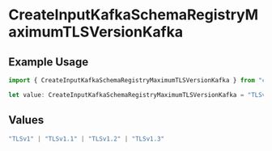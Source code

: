 # CreateInputKafkaSchemaRegistryMaximumTLSVersionKafka

## Example Usage

```typescript
import { CreateInputKafkaSchemaRegistryMaximumTLSVersionKafka } from "cribl-control-plane/models/operations";

let value: CreateInputKafkaSchemaRegistryMaximumTLSVersionKafka = "TLSv1.1";
```

## Values

```typescript
"TLSv1" | "TLSv1.1" | "TLSv1.2" | "TLSv1.3"
```